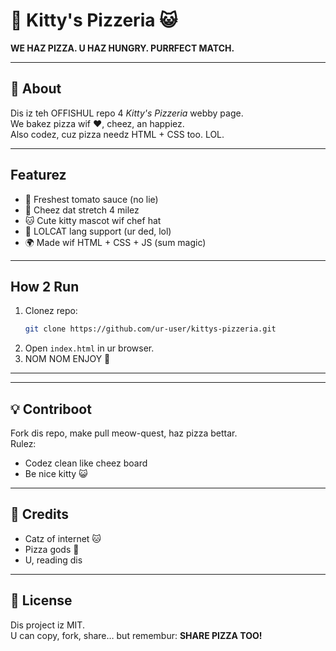# 🍕 Kitty's Pizzeria 😺

**WE HAZ PIZZA. U HAZ HUNGRY. PURRFECT MATCH.**

---

## 📖 About
Dis iz teh OFFISHUL repo 4 *Kitty's Pizzeria* webby page.  
We bakez pizza wif ♥, cheez, an happiez.  
Also codez, cuz pizza needz HTML + CSS too. LOL.

---

## Featurez
- 🍅 Freshest tomato sauce (no lie)  
- 🧀 Cheez dat stretch 4 milez  
- 🐱 Cute kitty mascot wif chef hat  
- 🎨 LOLCAT lang support (ur ded, lol)  
- 🌍 Made wif HTML + CSS + JS (sum magic)  

---

##  How 2 Run
1. Clonez repo:  
   ```bash
   git clone https://github.com/ur-user/kittys-pizzeria.git
   ```
2. Open `index.html` in ur browser.  
3. NOM NOM ENJOY 🍕  

---

---

## 💡 Contriboot
Fork dis repo, make pull meow-quest, haz pizza bettar.  
Rulez:  
- Codez clean like cheez board  
- Be nice kitty 😺  

---

## 🐾 Credits
- Catz of internet 🐱  
- Pizza gods 🍕  
- U, reading dis  

---

## 📜 License
Dis project iz MIT.  
U can copy, fork, share… but remembur: **SHARE PIZZA TOO!**  

